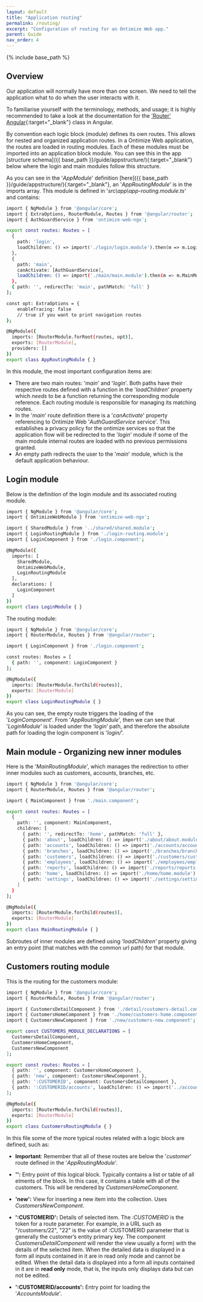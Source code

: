 ```yaml
---
layout: default
title: "Application routing"
permalink: /routing/
excerpt: "Configuration of routing for an Ontimize Web app."
parent: Guide
nav_order: 4
---
```

{% include base_path %}

## Overview

Our application will normally have more than one screen. We need to tell the application what to do when the user interacts with it.

To familiarise yourself with the terminology, methods, and usage; it is highly recommended to take a look at the documentation for the ['Router' Angular](https://angular.io/api/router/Router){:target="_blank"} class in Angular.

By convention each logic block (module) defines its own routes. This allows for nested and organized application routes. In a Ontimize Web application, the routes are loaded in routing modules. Each of these modules must be imported into an application block module. You can see this in the app  [structure schema]({{ base_path }}/guide/appstructure/){:target="_blank"} below where the login and main modules follow this structure.

As you can see in the '*AppModule*' definition [here]({{ base_path }}/guide/appstructure/){:target="_blank"}, an '*AppRoutingModule*' is in the imports array. This module is defined in '*src\app\app-routing.module.ts*' and contains:

```bash
import { NgModule } from '@angular/core';
import { ExtraOptions, RouterModule, Routes } from '@angular/router';
import { AuthGuardService } from 'ontimize-web-ngx';

export const routes: Routes = [
  {
    path: 'login',
    loadChildren: () => import('./login/login.module').then(m => m.LoginModule)
  },
  {
    path: 'main',
    canActivate: [AuthGuardService],
    loadChildren: () => import('./main/main.module').then(m => m.MainModule)
  },
  { path: '', redirectTo: 'main', pathMatch: 'full' }
];

const opt: ExtraOptions = {
    enableTracing: false
    // true if you want to print navigation routes
};

@NgModule({
  imports: [RouterModule.forRoot(routes, opt)],
  exports: [RouterModule],
  providers: []
})
export class AppRoutingModule { }
```

In this module, the most important configuration items are:

* There are two main routes:  '*main*' and '*login*'. Both paths have their respective routes defined with a function in the '*loadChildren*' property which *needs* to be a function returning the corresponding module reference. Each routing module is responsible for managing its matching routes.
* In the '*main*' route definition there is a '*canActivate*' property referencing to Ontimize Web '*AuthGuardService* service'. This establishes a privacy policy for the ontimize services so that the application flow will be redirected to the '*login*' module if some of the main module internal routes are loaded with no previous permissions granted.
* An empty path redirects the user to the '*main*' module, which is the default application behaviour.


## Login module

Below is the definition of the login module and its associated routing module.

```bash
import { NgModule } from '@angular/core';
import { OntimizeWebModule } from 'ontimize-web-ngx';

import { SharedModule } from '../shared/shared.module';
import { LoginRoutingModule } from './login-routing.module';
import { LoginComponent } from './login.component';

@NgModule({
  imports: [
    SharedModule,
    OntimizeWebModule,
    LoginRoutingModule
  ],
  declarations: [
    LoginComponent
  ]
})
export class LoginModule { }
```

The routing module:

```bash
import { NgModule } from '@angular/core';
import { RouterModule, Routes } from '@angular/router';

import { LoginComponent } from './login.component';

const routes: Routes = [
  { path: '', component: LoginComponent }
];

@NgModule({
  imports: [RouterModule.forChild(routes)],
  exports: [RouterModule]
})
export class LoginRoutingModule { }

```

As you can see, the empty route triggers the loading of the '*LoginComponent*'. From '*AppRoutingModule*', then we can see that '*LoginModule*' is loaded under the ‘*login*’ path, and therefore the absolute path for loading the login component is '*login/*'.


## Main module - Organizing new inner modules

Here is the '*MainRoutingModule*', which manages the redirection to other inner modules such as customers, accounts, branches, etc.

```bash
import { NgModule } from '@angular/core';
import { RouterModule, Routes } from '@angular/router';

import { MainComponent } from './main.component';

export const routes: Routes = [
  {
    path: '', component: MainComponent,
    children: [
      { path: '', redirectTo: 'home', pathMatch: 'full' },
      { path: 'about', loadChildren: () => import('./about/about.module').then(m => m.AboutModule) },
      { path: 'accounts', loadChildren: () => import('./accounts/accounts.module').then(m => m.AccountsModule) },
      { path: 'branches', loadChildren: () => import('./branches/branches.module').then(m => m.BranchesModule) },
      { path: 'customers', loadChildren: () => import('./customers/customers.module').then(m => m.CustomersModule) },
      { path: 'employees', loadChildren: () => import('./employees/employees.module').then(m => m.EmployeesModule) },
      { path: 'reports', loadChildren: () => import('./reports/reports.module').then(m => m.ReportsModule) },
      { path: 'home', loadChildren: () => import('./home/home.module').then(m => m.HomeModule) },
      { path: 'settings', loadChildren: () => import('./settings/settings.module').then(m => m.SettingsModule) }
    ]
  }
];

@NgModule({
  imports: [RouterModule.forChild(routes)],
  exports: [RouterModule]
})
export class MainRoutingModule { }
```

Subroutes of inner modules are defined using *'loadChildren'* property giving an entry point (that matches with the common url path) for that module.

## Customers routing module

This is the routing for the customers module:

```bash
import { NgModule } from '@angular/core';
import { RouterModule, Routes } from '@angular/router';

import { CustomersDetailComponent } from './detail/customers-detail.component';
import { CustomersHomeComponent } from './home/customers-home.component';
import { CustomersNewComponent } from './new/customers-new.component';

export const CUSTOMERS_MODULE_DECLARATIONS = [
  CustomersDetailComponent,
  CustomersHomeComponent,
  CustomersNewComponent
];

export const routes: Routes = [
  { path: '', component: CustomersHomeComponent },
  { path: 'new', component: CustomersNewComponent },
  { path: ':CUSTOMERID', component: CustomersDetailComponent },
  { path: ':CUSTOMERID/accounts', loadChildren: () => import('../accounts/accounts.module').then(m => m.AccountsModule) }
];

@NgModule({
  imports: [RouterModule.forChild(routes)],
  exports: [RouterModule]
})
export class CustomersRoutingModule { }
```

In this file some of the more typical routes related with a logic block are defined, such as:

* **Important**: Remember that all of these routes are below the '*customer*' route defined in the '*AppRoutingModule*'.

* **'':** Entry point of this logical block. Typically contains a list or table of all elments of the block. In this case, it contains a table with all of the customers. This will be rendered by *CustomersHomeComponent*.
* **'new':** View for inserting a new item into the collection. Uses *CustomersNewComponent*.
* **':CUSTOMERID':** Details of selected item. The *:CUSTOMERID* is the token for a route parameter. For example, in a URL such as "/customers/22", "22" is the value of :CUSTOMERID parameter that is generally the customer’s entity primary key. The component *CustomersDetailComponent* will render the view  usually a form) with the details of the selected item. When the detailed data is displayed in a form all inputs contained in it are in read only mode and  cannot be edited.
When the detail data is displayed into a form all inputs contained in it are in **read only** mode, that is, the inputs only displays data but can not be edited.
* **':CUSTOMERID/accounts':** Entry point for loading the '*AccountsModule*'.
